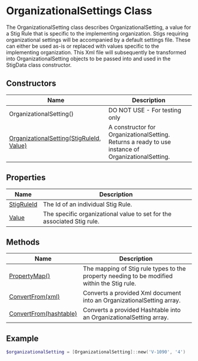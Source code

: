 # OrganizationalSettings Class

The OrganizationalSetting class describes OrganizationalSetting, a value for a Stig Rule that is specific to the implementing organization. Stigs requiring organizational settings will be accompanied by a default settings file. These can either be used as-is or replaced with values specific to the implementing organization. This Xml file will subsequently be transformed into OrganizationalSetting objects to be passed into and used in the StigData class constructor.

## Constructors

| Name | Description |
|-|-|
| OrganizationalSetting() | DO NOT USE - For testing only |
| [OrganizationalSetting(StigRuleId, Value)][Constructor] | A constructor for OrganizationalSetting. Returns a ready to use instance of OrganizationalSetting. |

## Properties

| Name | Description |
|-|-|
|[StigRuleId][Property.StigRuleId] | The Id of an individual Stig Rule. |
|[Value][Property.Value] | The specific organizational value to set for the associated Stig rule. |

## Methods

| Name | Description |
|-|-|
| [PropertyMap()][Method.PropertyMap] | The mapping of Stig rule types to the property needing to be modified within the Stig rule. |
| [ConvertFrom(xml)][Method.ConvertFrom.Xml] | Converts a provided Xml document into an OrganizationalSetting array. |
| [ConvertFrom(hashtable)][Method.ConvertFrom.Hashtable] | Converts a provided Hashtable into an OrganizationalSetting array. |

## Example

```PowerShell
$organizationalSetting = [OrganizationalSetting]::new('V-1090', '4')
```

[Constructor]: Stig.OrganizationalSettings.Class.Syntax#constructor
[Property.StigRuleId]: Stig.OrganizationalSettings.Class.Syntax#propertystigruleid
[Property.Value]: Stig.OrganizationalSettings.Class.Syntax#propertyvalue
[Method.PropertyMap]: Stig.OrganizationalSettings.Class.Syntax#methodpropertymap
[Method.ConvertFrom.Xml]: Stig.OrganizationalSettings.Class.Syntax#methodconvertfromxml
[Method.ConvertFrom.Hashtable]: Stig.OrganizationalSettings.Class.Syntax#methodconvertfromhashtable
